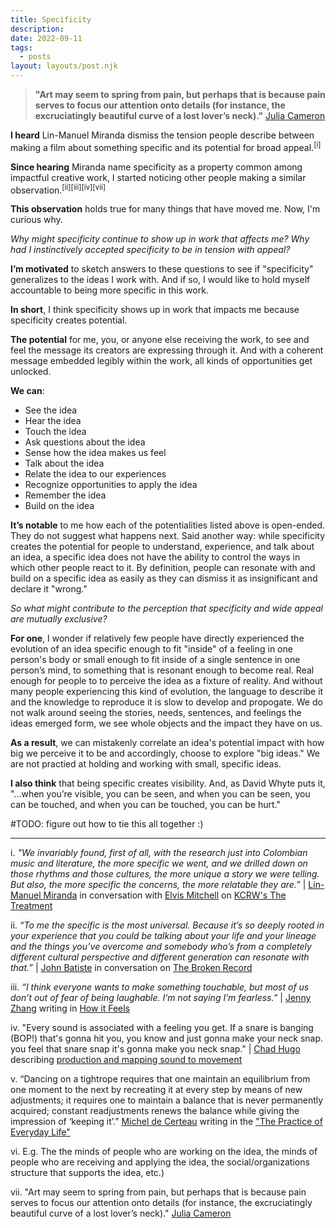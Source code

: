 ```yaml
---
title: Specificity
description: 
date: 2022-09-11
tags:
  - posts
layout: layouts/post.njk
---
```

> **"Art may seem to spring from pain, but perhaps that is because pain serves to focus our attention onto details (for instance, the excruciatingly beautiful curve of a lost lover’s neck)."**  [Julia Cameron](https://en.wikipedia.org/wiki/Julia_Cameron)

**I heard** Lin-Manuel Miranda dismiss the tension people describe between making a film about something specific and its potential for broad appeal.<sup>[i]</sup>

**Since hearing** Miranda name specificity as a property common among impactful creative work, I started noticing other people making a similar observation.<sup>[ii][iii][iv][vii]</sup> 

**This observation** holds true for many things that have moved me. Now, I'm curious why. 

_Why might specificity continue to show up in work that affects me? Why had I instinctively accepted specificity to be in tension with appeal?_

**I’m motivated** to sketch answers to these questions to see if "specificity" generalizes to the ideas I work with. And if so, I would like to  hold myself accountable to being more specific in this work.

**In short**, I think specificity shows up in work that impacts me because specificity creates potential. 

**The potential** for me, you, or anyone else receiving the work, to see and feel the message its creators are expressing through it. And with a coherent message embedded legibly within the work, all kinds of opportunities get unlocked.

**We can**:
* See the idea 
* Hear the idea
* Touch the idea
* Ask questions about the idea
* Sense how the idea makes us feel
* Talk about the idea
* Relate the idea to our experiences
* Recognize opportunities to apply the idea
* Remember the idea
* Build on the idea

**It’s notable** to me how each of the potentialities listed above is open-ended. They do not suggest what happens next. Said another way: while specificity creates the potential for people to understand, experience, and talk about an idea, a specific idea does not have the ability to control the ways in which other people react to it. By definition, people can resonate with and build on a specific idea as easily as they can dismiss it as insignificant and declare it "wrong."

_So what might contribute to the perception that specificity and wide appeal are mutually exclusive?_

**For one**, I wonder if relatively few people have directly experienced the evolution of an idea specific enough to fit "inside" of a feeling in one person's body or small enough to fit inside of a single sentence in one person’s mind, to something that is resonant enough to become real. Real enough for people to to perceive the idea as a fixture of reality. And without many people experiencing this kind of evolution, the language to describe it and the knowledge to reproduce it is slow to develop and propogate. We do not walk around seeing the stories, needs, sentences, and feelings the ideas emerged form, we see whole objects and the impact they have on us. 

**As a result**, we can mistakenly correlate an idea's potential impact with how big we perceive it to be and accordingly, choose to explore "big ideas." We are not practied at holding and working with small, specific ideas.

**I also think** that being specific creates visibility. And, as David Whyte puts it, "...when you’re visible, you can be seen, and when you can be seen, you can be touched, and when you can be touched, you can be hurt."

#TODO: figure out how to tie this all together :) 


---
i. _"We invariably found, first of all, with the research just into Colombian music and literature, the more specific we went, and we drilled down on those rhythms and those cultures, the more unique a story we were telling. But also, the more specific the concerns, the more relatable they are.”_ | [Lin-Manuel Miranda](https://en.wikipedia.org/wiki/Lin-Manuel_Miranda) in conversation with [Elvis Mitchell](https://en.wikipedia.org/wiki/Elvis_Mitchell) on [KCRW's The Treatment](https://www.kcrw.com/culture/shows/the-treatment/lin-manuel-miranda-tick-tick-boom-and-encanto)

ii. _“To me the specific is the most universal. Because it’s so deeply rooted in your experience that you could be talking about your life and your lineage and the things you’ve overcome and somebody who’s from a completely different cultural perspective and different generation can resonate with that.”_ | [John Batiste]() in conversation on [The Broken Record](https://www.pushkin.fm/podcasts/broken-record/jon-batiste)

iii. _“I think everyone wants to make something touchable, but most of us don’t out of fear of being laughable. I’m not saying I’m fearless.”_ | [Jenny Zhang](https://en.wikipedia.org/wiki/Jenny_Zhang_(writer)) writing in [How it Feels](https://www.poetryfoundation.org/poetrymagazine/articles/70231/how-it-feels_)

iv. "Every sound is associated with a feeling you get. If a snare is banging (BOP!) that's gonna hit you, you know and just gonna make your neck snap. you feel that snare snap it's gonna make you neck snap." | [Chad Hugo](https://en.wikipedia.org/wiki/Chad_Hugo) describing [production and mapping sound to movement](https://youtube.com/clip/Ugkx474XBuef3gRBAoxfjgDldHAXyJVOpnnD)

v. “Dancing on a tightrope requires that one maintain an equilibrium from one moment to the next by recreating it at every step by means of new adjustments; it requires one to maintain a balance that is never permanently acquired; constant readjustments renews the balance while giving the impression of ‘keeping it’.” [Michel de Certeau](https://en.wikipedia.org/wiki/Michel_de_Certeau) writing in the ["The Practice of Everyday Life"](https://en.wikipedia.org/wiki/The_Practice_of_Everyday_Life)

vi. E.g. The the minds of people who are working on the idea, the minds of people who are receiving and applying the idea, the social/organizations structure that supports the idea,  etc.)

vii. "Art may seem to spring from pain, but perhaps that is because pain serves to focus our attention onto details (for instance, the excruciatingly beautiful curve of a lost lover’s neck)." [Julia Cameron](https://en.wikipedia.org/wiki/Julia_Cameron)